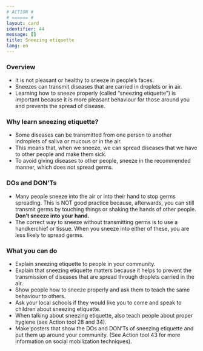 ```yaml
---
# ACTION #
# ====== #
layout: card
identifier: 44
message: []
title: Sneezing etiquette
lang: en
---
```


### Overview

- It is not pleasant or healthy to sneeze in people’s faces.
- Sneezes can transmit diseases that are carried in droplets or in air.
- Learning how to sneeze properly (called “sneezing etiquette”) is important because it is more pleasant behaviour for those around you and prevents the spread of disease.

### Why learn sneezing etiquette?

- Some diseases can be transmitted from one person to another indroplets of saliva or mucous or in the air.
- This means that, when we sneeze, we can spread diseases that we have to other people and make them sick.
- To avoid giving diseases to other people, sneeze in the recommended manner, which does not spread germs.

### DOs and DON'Ts

- Many people sneeze into the air or into their hand to stop germs spreading. This is NOT good practice because, afterwards, you can still transmit germs by touching things or shaking the hands of other people. **Don’t sneeze into your hand.**
- The correct way to sneeze without transmitting germs is to use a handkerchief or tissue. When you sneeze into either of these, you are less likely to spread germs.

### What you can do

- Explain sneezing etiquette to people in your community.
- Explain that sneezing etiquette matters because it helps to prevent the transmission of diseases that are spread through droplets carried in the air.
- Show people how to sneeze properly and ask them to teach the same behaviour to others.
- Ask your local schools if they would like you to come and speak to children about sneezing etiquette.
- When talking about sneezing etiquette, also teach people about proper hygiene (see Action tool 28<a class="crosslink" href="{% render_depth %}{% render_link action|28 %}"><i class="fas fa-external-link-alt" aria-hidden="true"></i></a> and 34<a class="crosslink" href="{% render_depth %}{% render_link action|34 %}"><i class="fas fa-external-link-alt" aria-hidden="true"></i></a>).
- Make posters that show the DOs and DON’Ts of sneezing etiquette and put them up around your community. (See Action tool 43<a class="crosslink" href="{% render_depth %}{% render_link action|43 %}"><i class="fas fa-external-link-alt" aria-hidden="true"></i></a> for more information on social mobilization techniques).
